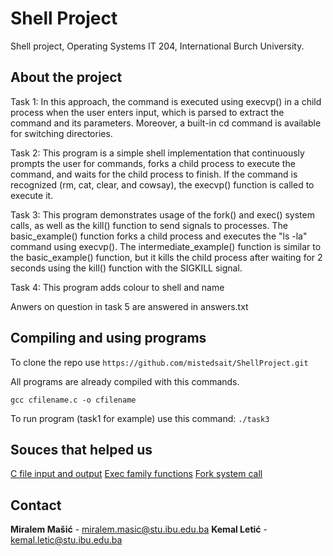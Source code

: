 #                                                                        Shell Project  
Shell project, Operating Systems IT 204, International Burch University.

## **About the project**

Task 1: In this approach, the command is executed using execvp() in a child process when the user enters input, which is parsed to extract the command and its parameters. Moreover, a built-in cd command is available for switching directories.

Task 2: This program is a simple shell implementation that continuously prompts the user for commands, forks a child process to execute the command, and waits for the child process to finish. If the command is recognized (rm, cat, clear, and cowsay), the execvp() function is called to execute it.

Task 3: This program demonstrates usage of the fork() and exec() system calls, as well as the kill() function to send signals to processes. The basic_example() function forks a child process and executes the "ls -la" command using execvp(). The intermediate_example() function is similar to the basic_example() function, but it kills the child process after waiting for 2 seconds using the kill() function with the SIGKILL signal.

Task 4: This program adds colour to shell and name

Anwers on question in task 5 are answered in answers.txt

## Compiling and using programs

To clone the repo use
``` https://github.com/mistedsait/ShellProject.git ```

All programs are already compiled with this commands.

``` gcc cfilename.c -o cfilename ```

To run program (task1 for example) use this command:
``` ./task3 ``` 

## Souces that helped us

[C file input and output](https://www.programiz.com/c-programming/c-file-input-output)
[Exec family functions](https://www.geeksforgeeks.org/exec-family-of-functions-in-c/)
[Fork system call](https://www.geeksforgeeks.org/fork-system-call/)

## Contact

**Miralem Mašić** - miralem.masic@stu.ibu.edu.ba
**Kemal Letić** - kemal.letic@stu.ibu.edu.ba


